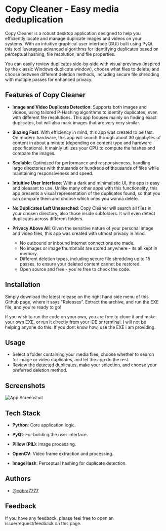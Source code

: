 
# Copy Cleaner - Easy media deduplication

Copy Cleaner is a robust desktop application designed to help you efficiently locate and manage duplicate images and videos on your systems. With an intuitive graphical user interface (GUI) built using PyQt, this tool leverages advanced algorithms for identifying duplicates based on perceptual hashing, file resolution, and file properties. 

You can easily review duplicates side-by-side with visual previews (inspired by the classic Windows duplicate window), choose what files to delete, and choose between different deletion methods, including secure file shredding with multiple passes for enhanced privacy.



## Features of Copy Cleaner

- **Image and Video Duplicate Detection**: Supports both images and videos, using tailored P-Hashing algorithms to identify duplicates, even with different file resolutions. This app focuses mainly on finding exact duplicates, but will also mark images that are very very similar.

- **Blazing Fast**: With efficiency in mind, this app was created to be fast. On modern hardware, this app will search through about 30 gigabytes of content in about a minute (depending on content type and hardware specifications). It mainly utilizes your CPU to compute the hashes and compare the images.

- **Scalable**: Optimized for performance and responsiveness, handling large directories with thousands or hundreds of thousands of files while maintaining responsiveness and speed.

- **Intuitive User Interface**: With a dark and minimalistic UI, the app is easy and pleasant to use. Unlike many other apps with this functionality, this app presents a visual representation of the duplicates found, so that you can compare them and choose which ones you wanna delete.

- **No Duplicates Left Unsearched**: Copy Cleaner will search all files in your chosen directory, also those inside subfolders. It will even detect duplicates across different folders.

- **Privacy Above All**: Given the sensitive nature of your personal image and video files, this app was created with utmost privacy in mind.
    - No outbound or inbound internet connections are made. 
    - No images or image thumbnails  are stored anywhere - its all kept in memory.
    - Different deletion types, including secure file shredding up to 15 passes, to ensure your deleted content cannot be restored.
    - Open source and free - you're free to check the code.


## Installation

Simply download the latest release on the right hand side menu of this Github page, where it says "Releases". Extract the archive, and run the EXE file, and you're ready to go!

If you wish to run the code on your own, you are free to clone it and make your own EXE, or run it directly from your IDE or terminal. I will not be helping anyone do this. If you dont know how, use the EXE i am providing.

## Usage

- Select a folder containing your media files, choose whether to search for image or video duplicates, and let the app do the rest. 
- Review the detected duplicates, make your selection, and choose your preferred deletion method.
    
## Screenshots

![App Screenshot](https://via.placeholder.com/468x300?text=App+Screenshot+Here)


## Tech Stack

- **Python**: Core application logic.

- **PyQt**: For building the user interface.

- **Pillow (PIL)**: Image processing.

- **OpenCV**: Video frame extraction and processing.

- **ImageHash**: Perceptual hashing for duplicate detection.


## Authors

- [@cobra7777](https://github.com/cobra-7777)


## Feedback

If you have any feedback, please feel free to open an issue/request/feedback on this page.

